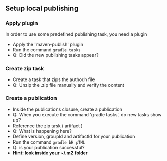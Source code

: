 ## Setup local publishing

### Apply plugin
In order to use some predefined publishing task, you need a plugin

- Apply the 'maven-publish' plugin
- Run the command `gradle tasks`
- Q: Did the new publishing tasks appear?

### Create zip task
- Create a task that zips the author.h file
- Q: Unzip the .zip file manually and verify the content

### Create a publication
- Inside the publications closure, create a publication
- Q: When you execute the command 'gradle tasks', do new tasks show up?
- Reference the zip task ( artifact <bundleArtifact>)
- Q: What is happening here?
- Define version, groupId and artifactId for your publication
- Run the command `gradle bH pTML`
- Q: is your publication successful?
- __Hint: look inside your ~/.m2 folder__
